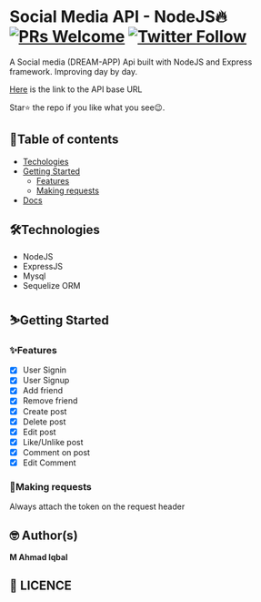 # Social Media API - NodeJS🔥 [![PRs Welcome](https://img.shields.io/badge/PRs-welcome-brightgreen.svg?style=flat-square)](http://makeapullrequest.com) [![Twitter Follow](https://img.shields.io/twitter/follow/iamgrandbusta?style=social)](https://twitter.com/iamgrandbusta)

A Social media (DREAM-APP) Api built with NodeJS and Express framework. Improving day by day.

[Here](https://ohsocial.herokuapp.com/) is the link to the API base URL

Star⭐ the repo if you like what you see😉.

## 📖Table of contents

- [Techologies](#technologies)
- [Getting Started](#getting-started)
  - [Features](#features)
  - [Making requests](#making-requests)
- [Docs](https://documenter.getpostman.com/view/11680593/TzXtJfzY)

## 🛠️Technologies

- NodeJS
- ExpressJS
- Mysql
- Sequelize ORM

## ⛷️Getting Started

### ✨Features

- [x] User Signin
- [x] User Signup
- [x] Add friend
- [x] Remove friend
- [x] Create post
- [x] Delete post
- [x] Edit post
- [x] Like/Unlike post
- [x] Comment on post
- [x] Edit Comment

### 📮Making requests

Always attach the token on the request header

## 🤓 Author(s)

**M Ahmad Iqbal**
## 🔖 LICENCE

